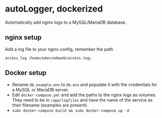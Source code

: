 # autoLogger, dockerized

Automatically add nginx logs to a MySQL/MariaDB database.

## nginx setup

Add a log file to your nginx config, remember the path

`access_log /home/eden/edaweb/access.log;`

## Docker setup

- Rename `db_example.env` to `db.env` and populate it with the credentials
for a MySQL or MariaDB server.
- Edit `docker-compose.yml` and add the paths to the nginx logs as volumes. They need 
to be in `/app/logfiles` and have the name of the service as their filename (examples are present).
- `sudo docker-compose build && sudo docker-compose up -d`